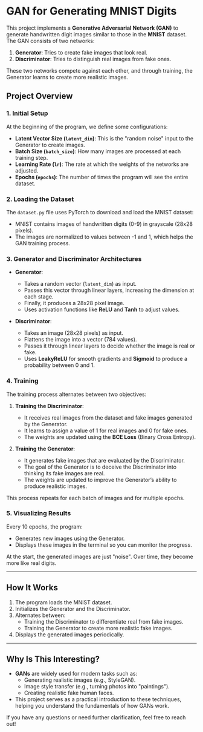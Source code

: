# GAN for Generating MNIST Digits

This project implements a **Generative Adversarial Network (GAN)** to generate handwritten digit images similar to those in the **MNIST** dataset. The GAN consists of two networks:
1. **Generator**: Tries to create fake images that look real.
2. **Discriminator**: Tries to distinguish real images from fake ones.

These two networks compete against each other, and through training, the Generator learns to create more realistic images.

## Project Overview

### 1. **Initial Setup**
At the beginning of the program, we define some configurations:
- **Latent Vector Size (`latent_dim`)**: This is the "random noise" input to the Generator to create images.
- **Batch Size (`batch_size`)**: How many images are processed at each training step.
- **Learning Rate (`lr`)**: The rate at which the weights of the networks are adjusted.
- **Epochs (`epochs`)**: The number of times the program will see the entire dataset.

### 2. **Loading the Dataset**
The `dataset.py` file uses PyTorch to download and load the MNIST dataset:
- MNIST contains images of handwritten digits (0-9) in grayscale (28x28 pixels).
- The images are normalized to values between -1 and 1, which helps the GAN training process.

### 3. **Generator and Discriminator Architectures**
- **Generator**:
  - Takes a random vector (`latent_dim`) as input.
  - Passes this vector through linear layers, increasing the dimension at each stage.
  - Finally, it produces a 28x28 pixel image.
  - Uses activation functions like **ReLU** and **Tanh** to adjust values.

- **Discriminator**:
  - Takes an image (28x28 pixels) as input.
  - Flattens the image into a vector (784 values).
  - Passes it through linear layers to decide whether the image is real or fake.
  - Uses **LeakyReLU** for smooth gradients and **Sigmoid** to produce a probability between 0 and 1.

### 4. **Training**
The training process alternates between two objectives:
1. **Training the Discriminator**:
   - It receives real images from the dataset and fake images generated by the Generator.
   - It learns to assign a value of 1 for real images and 0 for fake ones.
   - The weights are updated using the **BCE Loss** (Binary Cross Entropy).

2. **Training the Generator**:
   - It generates fake images that are evaluated by the Discriminator.
   - The goal of the Generator is to deceive the Discriminator into thinking its fake images are real.
   - The weights are updated to improve the Generator’s ability to produce realistic images.

This process repeats for each batch of images and for multiple epochs.

### 5. **Visualizing Results**
Every 10 epochs, the program:
- Generates new images using the Generator.
- Displays these images in the terminal so you can monitor the progress.

At the start, the generated images are just "noise". Over time, they become more like real digits.

---

## How It Works

1. The program loads the MNIST dataset.
2. Initializes the Generator and the Discriminator.
3. Alternates between:
   - Training the Discriminator to differentiate real from fake images.
   - Training the Generator to create more realistic fake images.
4. Displays the generated images periodically.

---

## Why Is This Interesting?
- **GANs** are widely used for modern tasks such as:
  - Generating realistic images (e.g., StyleGAN).
  - Image style transfer (e.g., turning photos into "paintings").
  - Creating realistic fake human faces.
- This project serves as a practical introduction to these techniques, helping you understand the fundamentals of how GANs work.

If you have any questions or need further clarification, feel free to reach out!
